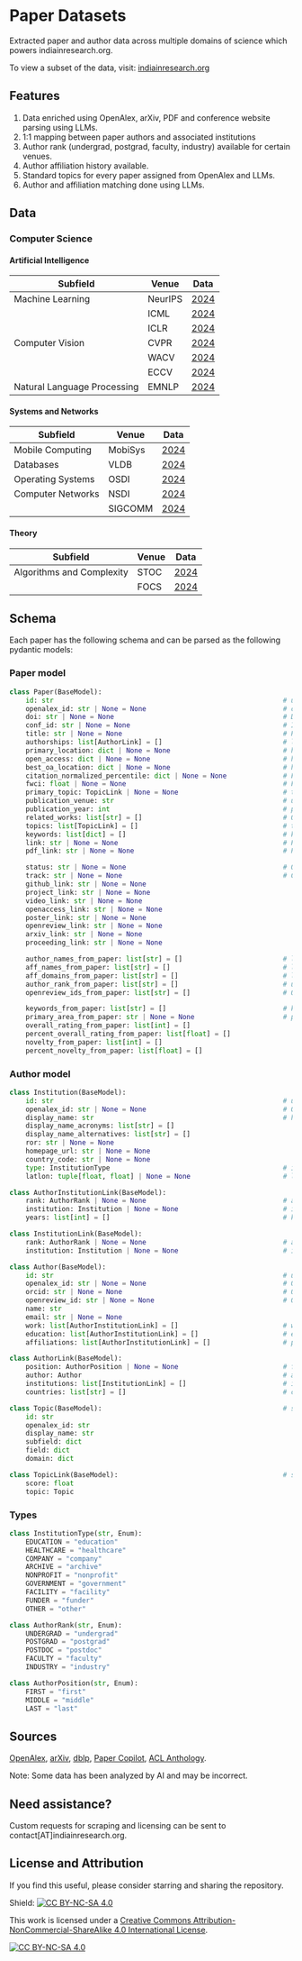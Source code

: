 # Paper Datasets

Extracted paper and author data across multiple domains of science which powers indiainresearch.org. 

To view a subset of the data, visit: [indiainresearch.org](https://www.indiainresearch.org/)

## Features

1. Data enriched using OpenAlex, arXiv, PDF and conference website parsing using LLMs.
2. 1:1 mapping between paper authors and associated institutions
3. Author rank (undergrad, postgrad, faculty, industry) available for certain venues.
4. Author affiliation history available.
5. Standard topics for every paper assigned from OpenAlex and LLMs.
6. Author and affiliation matching done using LLMs.

## Data

### Computer Science

#### Artificial Intelligence

| Subfield | Venue  | Data |
| ------------- | ------------- | ------------- |
| Machine Learning | NeurIPS  | [2024](https://github.com/IndiaInResearch/paper-data/blob/main/data/cs/neurips/2024.json)  |
|  | ICML | [2024](https://github.com/IndiaInResearch/paper-data/blob/main/data/cs/icml/2024.json)  |
|  | ICLR | [2024](https://github.com/IndiaInResearch/paper-data/blob/main/data/cs/iclr/2024.json)  |
| Computer Vision | CVPR  | [2024](https://github.com/IndiaInResearch/paper-data/blob/main/data/cs/cvpr/2024.json)  |
|  | WACV | [2024](https://github.com/IndiaInResearch/paper-data/blob/main/data/cs/wacv/2024.json)  |
|  | ECCV | [2024](https://github.com/IndiaInResearch/paper-data/blob/main/data/cs/eccv/2024.json)  |
| Natural Language Processing | EMNLP | [2024](https://github.com/IndiaInResearch/paper-data/blob/main/data/cs/emnlp/2024.json)  |

#### Systems and Networks

| Subfield | Venue  | Data |
| ------------- | ------------- | ------------- |
| Mobile Computing | MobiSys | [2024](https://github.com/IndiaInResearch/paper-data/blob/main/data/cs/mobisys/2024.json)  |
| Databases | VLDB | [2024](https://github.com/IndiaInResearch/paper-data/blob/main/data/cs/vldb/2024.json)  |
| Operating Systems | OSDI | [2024](https://github.com/IndiaInResearch/paper-data/blob/main/data/cs/osdi/2024.json)  |
| Computer Networks | NSDI | [2024](https://github.com/IndiaInResearch/paper-data/blob/main/data/cs/nsdi/2024.json)  |
|  | SIGCOMM | [2024](https://github.com/IndiaInResearch/paper-data/blob/main/data/cs/sigcomm/2024.json)  |

#### Theory

| Subfield | Venue  | Data |
| ------------- | ------------- | ------------- |
| Algorithms and Complexity | STOC  | [2024](https://github.com/IndiaInResearch/paper-data/blob/main/data/cs/stoc/2024.json)  |
|  | FOCS | [2024](https://github.com/IndiaInResearch/paper-data/blob/main/data/cs/focs/2024.json)  |

## Schema

Each paper has the following schema and can be parsed as the following pydantic models:

### Paper model
```python
class Paper(BaseModel):
    id: str                                                         # unique ID for the paper, unused for now
    openalex_id: str | None = None                                  # corresponding ID from OpenAlex database
    doi: str | None = None                                          # DOI if present
    conf_id: str | None = None                                      # ID used by the corresponding conference
    title: str | None = None                                        # Paper title
    authorships: list[AuthorLink] = []                              # list of paper, author relations
    primary_location: dict | None = None                            # https://docs.openalex.org/api-entities/works/work-object#primary_location
    open_access: dict | None = None                                 # https://docs.openalex.org/api-entities/works/work-object#the-openaccess-object
    best_oa_location: dict | None = None                            # https://docs.openalex.org/api-entities/works/work-object#best_oa_location
    citation_normalized_percentile: dict | None = None              # FWCI percentile
    fwci: float | None = None                                       # FWCI
    primary_topic: TopicLink | None = None                          # top ranked topic
    publication_venue: str                                          # unique code for publication venue, usually same as conference name
    publication_year: int                                           # publication or conference year
    related_works: list[str] = []                                   # OpenAlex IDs of related works
    topics: list[TopicLink] = []                                    # top ranked topics. upto 3
    keywords: list[dict] = []                                       # keywords from OpenAlex
    link: str | None = None                                         # Primary webpage for the paper. (prefer this)
    pdf_link: str | None = None                                     # Primary PDF for the paper if open access (prefer this)

    status: str | None = None                                       # Oral, Poster, Spotlight (from Paper Copilot)
    track: str | None = None                                        # Conference track
    github_link: str | None = None                                   
    project_link: str | None = None
    video_link: str | None = None
    openaccess_link: str | None = None
    poster_link: str | None = None
    openreview_link: str | None = None
    arxiv_link: str | None = None
    proceeding_link: str | None = None

    author_names_from_paper: list[str] = []                         # list of author names by scraping PDF opr website or from Paper Copilot. (avoid using)
    aff_names_from_paper: list[str] = []                            # list of author affiliations by scraping PDF opr website or from Paper Copilot. (avoid using)
    aff_domains_from_paper: list[str] = []                          # list of author domains by scraping PDF opr website or from Paper Copilot. (avoid using)
    author_rank_from_paper: list[str] = []                          # undergrad, postgrad, faculty, researcher, engineer etc. (avoid using)
    openreview_ids_from_paper: list[str] = []                       # OpenReview IDs (avoid using)

    keywords_from_paper: list[str] = []                             # keywords from conference or pdf scraping
    primary_area_from_paper: str | None = None                      # primary area from paper
    overall_rating_from_paper: list[int] = []
    percent_overall_rating_from_paper: list[float] = []
    novelty_from_paper: list[int] = []
    percent_novelty_from_paper: list[float] = []
```

### Author model
```python
class Institution(BaseModel):
    id: str                                                         # unique ID for the institution, unused for now
    openalex_id: str | None = None                                  # OpenAlex ID for the institution
    display_name: str                                               # https://docs.openalex.org/api-entities/institutions/institution-object
    display_name_acronyms: list[str] = []
    display_name_alternatives: list[str] = []
    ror: str | None = None
    homepage_url: str | None = None
    country_code: str | None = None
    type: InstitutionType                                           # institute type as a custom type
    latlon: tuple[float, float] | None = None                       # latitude and longitude

class AuthorInstitutionLink(BaseModel):
    rank: AuthorRank | None = None                                  # author rank as undergrad, postgrad, faculty, insdustry etc.
    institution: Institution | None = None                          # instituion affiliation of author
    years: list[int] = []                                           # known years associated with institute

class InstitutionLink(BaseModel):
    rank: AuthorRank | None = None                                  # author rank as undergrad, postgrad, faculty, insdustry etc.
    institution: Institution | None = None                          # institution of author used in association with this corresponding paper

class Author(BaseModel):
    id: str                                                         # unique ID for the author, unused for now
    openalex_id: str | None = None                                  # OpenAlex ID for the institution
    orcid: str | None = None                                        # ORCID (preferred)
    openreview_id: str | None = None                                # OpenReview (preferred)
    name: str
    email: str | None = None
    work: list[AuthorInstitutionLink] = []                          # work history, unused for now
    education: list[AuthorInstitutionLink] = []                     # education history, unused for now
    affiliations: list[AuthorInstitutionLink] = []                  # paper affiliation history of the author

class AuthorLink(BaseModel):
    position: AuthorPosition | None = None                          # first, middle or last author
    author: Author                                                  # author model
    institutions: list[InstitutionLink] = []                        # institutions of author used in association with this corresponding paper
    countries: list[str] = []                                       # countries these institutions belong to

class Topic(BaseModel):                                             # same as https://docs.openalex.org/api-entities/topics
    id: str
    openalex_id: str
    display_name: str
    subfield: dict
    field: dict
    domain: dict

class TopicLink(BaseModel):                                         # same as https://docs.openalex.org/api-entities/topics
    score: float
    topic: Topic
```

### Types

```python
class InstitutionType(str, Enum):
    EDUCATION = "education"
    HEALTHCARE = "healthcare"
    COMPANY = "company"
    ARCHIVE = "archive"
    NONPROFIT = "nonprofit"
    GOVERNMENT = "government"
    FACILITY = "facility"
    FUNDER = "funder"
    OTHER = "other"

class AuthorRank(str, Enum):
    UNDERGRAD = "undergrad"
    POSTGRAD = "postgrad"
    POSTDOC = "postdoc"
    FACULTY = "faculty"
    INDUSTRY = "industry"

class AuthorPosition(str, Enum):
    FIRST = "first"
    MIDDLE = "middle"
    LAST = "last"
```
## Sources

[OpenAlex](https://openalex.org/), [arXiv](https://arxiv.org/), [dblp](https://dblp.org/), [Paper Copilot](https://github.com/papercopilot), [ACL Anthology](https://aclanthology.org/).

Note: Some data has been analyzed by AI and may be incorrect.

## Need assistance?

Custom requests for scraping and licensing can be sent to contact[AT]indiainresearch.org.

## License and Attribution

If you find this useful, please consider starring and sharing the repository.

Shield: [![CC BY-NC-SA 4.0][cc-by-nc-sa-shield]][cc-by-nc-sa]

This work is licensed under a
[Creative Commons Attribution-NonCommercial-ShareAlike 4.0 International License][cc-by-nc-sa].

[![CC BY-NC-SA 4.0][cc-by-nc-sa-image]][cc-by-nc-sa]

[cc-by-nc-sa]: http://creativecommons.org/licenses/by-nc-sa/4.0/
[cc-by-nc-sa-image]: https://licensebuttons.net/l/by-nc-sa/4.0/88x31.png
[cc-by-nc-sa-shield]: https://img.shields.io/badge/License-CC%20BY--NC--SA%204.0-lightgrey.svg
